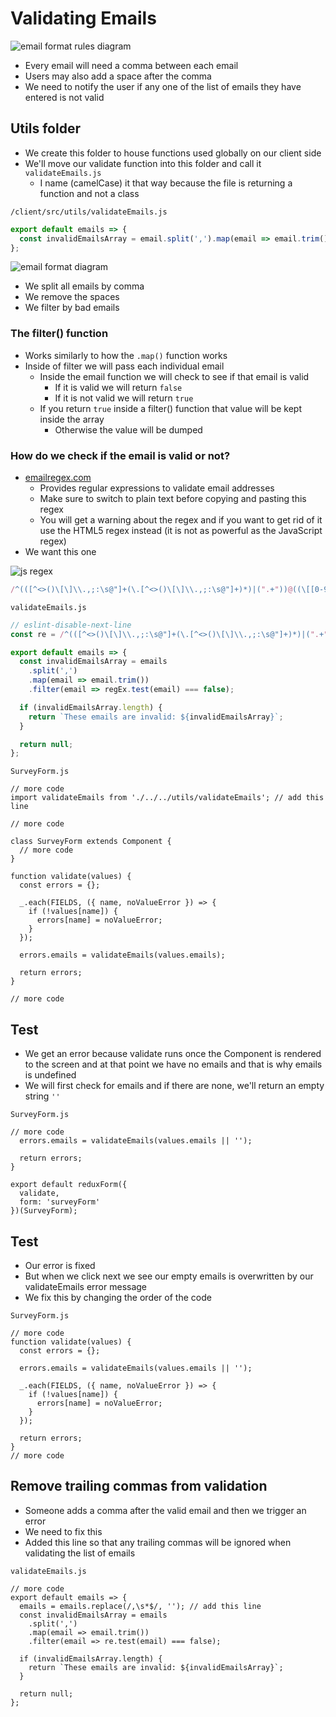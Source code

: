 # Validating Emails
![email format rules diagram](https://i.imgur.com/hD4lTZF.png)

* Every email will need a comma between each email
* Users may also add a space after the comma
* We need to notify the user if any one of the list of emails they have entered is not valid

## Utils folder
* We create this folder to house functions used globally on our client side
* We'll move our validate function into this folder and call it `validateEmails.js`
    - I name (camelCase) it that way because the file is returning a function and not a class

`/client/src/utils/validateEmails.js`

```js
export default emails => {
  const invalidEmailsArray = email.split(',').map(email => email.trim());
};
```

![email format diagram](https://i.imgur.com/Lomn6mN.png)

* We split all emails by comma
* We remove the spaces
* We filter by bad emails

### The filter() function
* Works similarly to how the `.map()` function works
* Inside of filter we will pass each individual email
    - Inside the email function we will check to see if that email is valid
        + If it is valid we will return `false`
        + If it is not valid we will return `true`
    - If you return `true` inside a filter() function that value will be kept inside the array
        + Otherwise the value will be dumped

### How do we check if the email is valid or not?
* [emailregex.com](http://emailregex.com/)
    - Provides regular expressions to validate email addresses
    - Make sure to switch to plain text before copying and pasting this regex
    - You will get a warning about the regex and if you want to get rid of it use the HTML5 regex instead (it is not as powerful as the JavaScript regex)
* We want this one

![js regex](https://i.imgur.com/1Eph0u6.png)

```js
/^(([^<>()\[\]\\.,;:\s@"]+(\.[^<>()\[\]\\.,;:\s@"]+)*)|(".+"))@((\[[0-9]{1,3}\.[0-9]{1,3}\.[0-9]{1,3}\.[0-9]{1,3}])|(([a-zA-Z\-0-9]+\.)+[a-zA-Z]{2,}))$/
```

`validateEmails.js`

```js
// eslint-disable-next-line
const re = /^(([^<>()\[\]\\.,;:\s@"]+(\.[^<>()\[\]\\.,;:\s@"]+)*)|(".+"))@((\[[0-9]{1,3}\.[0-9]{1,3}\.[0-9]{1,3}\.[0-9]{1,3}])|(([a-zA-Z\-0-9]+\.)+[a-zA-Z]{2,}))$/;

export default emails => {
  const invalidEmailsArray = emails
    .split(',')
    .map(email => email.trim())
    .filter(email => regEx.test(email) === false);

  if (invalidEmailsArray.length) {
    return `These emails are invalid: ${invalidEmailsArray}`;
  }

  return null;
};
```

`SurveyForm.js`

```
// more code
import validateEmails from './../../utils/validateEmails'; // add this line

// more code

class SurveyForm extends Component {
  // more code
}

function validate(values) {
  const errors = {};

  _.each(FIELDS, ({ name, noValueError }) => {
    if (!values[name]) {
      errors[name] = noValueError;
    }
  });

  errors.emails = validateEmails(values.emails);

  return errors;
}

// more code
```

## Test
* We get an error because validate runs once the Component is rendered to the screen and at that point we have no emails and that is why emails is undefined
* We will first check for emails and if there are none, we'll return an empty string `''`

`SurveyForm.js`

```
// more code
  errors.emails = validateEmails(values.emails || '');

  return errors;
}

export default reduxForm({
  validate,
  form: 'surveyForm'
})(SurveyForm);
```

## Test
* Our error is fixed
* But when we click next we see our empty emails is overwritten by our validateEmails error message
* We fix this by changing the order of the code

`SurveyForm.js`

```
// more code
function validate(values) {
  const errors = {};

  errors.emails = validateEmails(values.emails || '');

  _.each(FIELDS, ({ name, noValueError }) => {
    if (!values[name]) {
      errors[name] = noValueError;
    }
  });

  return errors;
}
// more code
```

## Remove trailing commas from validation
* Someone adds a comma after the valid email and then we trigger an error
* We need to fix this
* Added this line so that any trailing commas will be ignored when validating the list of emails

`validateEmails.js`

```
// more code
export default emails => {
  emails = emails.replace(/,\s*$/, ''); // add this line
  const invalidEmailsArray = emails
    .split(',')
    .map(email => email.trim())
    .filter(email => re.test(email) === false);

  if (invalidEmailsArray.length) {
    return `These emails are invalid: ${invalidEmailsArray}`;
  }

  return null;
};
```
